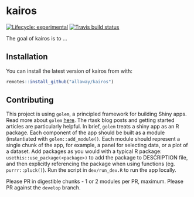
<!-- README.md is generated from README.Rmd. Please edit that file -->

# kairos

<!-- badges: start -->

[![Lifecycle:
experimental](https://img.shields.io/badge/lifecycle-experimental-orange.svg)](https://www.tidyverse.org/lifecycle/#experimental)
[![Travis build
status](https://travis-ci.org/allaway/kairos.svg?branch=master)](https://travis-ci.org/allaway/kairos)
<!-- badges: end -->

The goal of kairos is to …

## Installation

You can install the latest version of kairos from with:

``` r
remotes::install_github("allaway/kairos")
```


## Contributing 

This project is using `golem`, a principled framework for building Shiny apps. Read more about `golem` [here](https://thinkr-open.github.io/golem/index.html). The rtask blog posts and getting started articles are particularly helpful. In brief, `golem` treats a shiny app as an R package. Each component of the app should be built as a module (instantiated with `golem::add_module()`. Each module should represent a single chunk of the app, for example, a panel for selecting data, or a plot of a dataset. Add packages as you would with a typical R package: `usethis::use_package(<package>)` to add the package to DESCRIPTION file, and then explicitly referencing the package when using functions (eg. `purrr::pluck()`). Run the script in `dev/run_dev.R` to run the app locally. 

Please PR in digestible chunks - 1 or 2 modules per PR, maximum. Please PR against the `develop` branch. 
